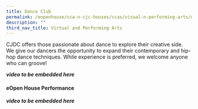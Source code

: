 ```yaml
---
title: Dance Club
permalink: /eopenhouse/cca-n-cjc-houses/ccas/visual-n-performing-arts/dance-club/
description: ""
third_nav_title: Virtual and Performing Arts
---
```

CJDC offers those passionate about dance to explore their creative side. We give our dancers the opportunity to expand their contemporary and hip-hop dance techniques. While experience is preferred, we welcome anyone who can groove!

***video to be embedded here***

#### **eOpen House Performance**


***video to be embedded here***